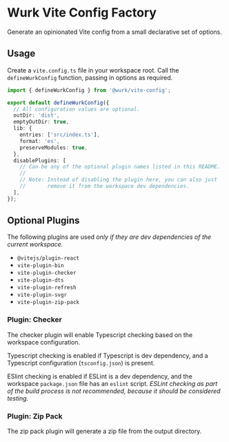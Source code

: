 # Wurk Vite Config Factory

Generate an opinionated Vite config from a small declarative set of options.

## Usage

Create a `vite.config.ts` file in your workspace root. Call the `defineWurkConfig` function, passing in options as required.

```ts
import { defineWurkConfig } from '@wurk/vite-config';

export default defineWurkConfig({
  // All configuration values are optional.
  outDir: 'dist',
  emptyOutDir: true,
  lib: {
    entries: ['src/index.ts'],
    format: 'es',
    preserveModules: true,
  },
  disablePlugins: [
    // Can be any of the optional plugin names listed in this README.
    //
    // Note: Instead of disabling the plugin here, you can also just
    //       remove it from the workspace dev dependencies.
  ],
});
```

## Optional Plugins

The following plugins are used _only if they are dev dependencies of the current workspace._

- `@vitejs/plugin-react`
- `vite-plugin-bin`
- `vite-plugin-checker`
- `vite-plugin-dts`
- `vite-plugin-refresh`
- `vite-plugin-svgr`
- `vite-plugin-zip-pack`

### Plugin: Checker

The checker plugin will enable Typescript checking based on the workspace configuration.

Typescript checking is enabled if Typescript is dev dependency, and a Typescript configuration (`tsconfig.json`) is present.

ESlint checking is enabled if ESLint is a dev dependency, and the workspace `package.json` file has an `eslint` script. _ESLint checking as part of the build process is not recommended, because it should be considered testing._

### Plugin: Zip Pack

The zip pack plugin will generate a zip file from the output directory.

